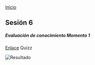 <!-- No borrar o modificar -->
[Inicio](./index.md)

## Sesión 6


<!-- Su documentación aquí -->

##### Evaluación de conocimiento Momento 1


[Enlace](https://quizizz.com/join) Quizz

![Resultado](blob:https://web.whatsapp.com/3a5685f5-b735-4d83-a72b-051dd54dab4e)



